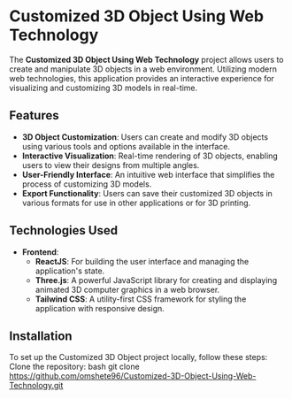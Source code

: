 # Customized 3D Object Using Web Technology

The **Customized 3D Object Using Web Technology** project allows users to create and manipulate 3D objects in a web environment. Utilizing modern web technologies, this application provides an interactive experience for visualizing and customizing 3D models in real-time.

## Features
- **3D Object Customization**: Users can create and modify 3D objects using various tools and options available in the interface.
- **Interactive Visualization**: Real-time rendering of 3D objects, enabling users to view their designs from multiple angles.
- **User-Friendly Interface**: An intuitive web interface that simplifies the process of customizing 3D models.
- **Export Functionality**: Users can save their customized 3D objects in various formats for use in other applications or for 3D printing.

## Technologies Used
- **Frontend**: 
  - **ReactJS**: For building the user interface and managing the application's state.
  - **Three.js**: A powerful JavaScript library for creating and displaying animated 3D computer graphics in a web browser.
  - **Tailwind CSS**: A utility-first CSS framework for styling the application with responsive design.


## Installation
To set up the Customized 3D Object project locally, follow these steps:
Clone the repository:
bash
git clone https://github.com/omshete96/Customized-3D-Object-Using-Web-Technology.git
